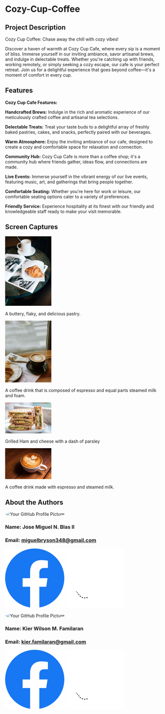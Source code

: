 # Cozy-Cup-Coffee

## Project Description
<p>Cozy Cup Coffee: Chase away the chill with cozy vibes!

Discover a haven of warmth at Cozy Cup Cafe, where every sip is a moment of bliss. Immerse yourself in our inviting ambiance, savor artisanal brews, and indulge in delectable treats. Whether you're catching up with friends, working remotely, or simply seeking a cozy escape, our cafe is your perfect retreat. Join us for a delightful experience that goes beyond coffee—it's a moment of comfort in every cup.</p>
## Features
<p><b>Cozy Cup Cafe Features:</b>

<b>Handcrafted Brews:</b>   Indulge in the rich and aromatic experience of our meticulously crafted coffee and artisanal tea selections.

<b>Delectable Treats:</b>   Treat your taste buds to a delightful array of freshly baked pastries, cakes, and snacks, perfectly paired with our beverages.

<b>Warm Atmosphere:</b>     Enjoy the inviting ambiance of our cafe, designed to create a cozy and comfortable space for relaxation and connection.

<b>Community Hub:</b>       Cozy Cup Cafe is more than a coffee shop; it's a community hub where friends gather, ideas flow, and connections are made.

<b>Live Events:</b>         Immerse yourself in the vibrant energy of our live events, featuring music, art, and gatherings that bring people together.

<b>Comfortable Seating:</b> Whether you're here for work or leisure, our comfortable seating options cater to a variety of preferences.

<b>Friendly Service:</b> Experience hospitality at its finest with our friendly and knowledgeable staff ready to make your visit memorable.</p>


## Screen Captures

<img src="products/Croissant.jpeg" alt="Croissant" width="150">
<p>A buttery, flaky, and delicious pastry.</p>
<img src="products/cappucino.jpg" alt="cappucino" width="150">
<p>A coffee drink that is composed of espresso and equal parts steamed milk and foam.</p>
<img src="products/Ham and cheese.jpg" alt="Ham and cheesee" width="150">
<p>Grilled Ham and cheese with a dash of parsley</p>
<img src="products/Latte.jpg" alt="Verde chilaquiles" width="150">
<p>A coffee drink made with espresso and steamed milk.</p>



## About the Authors

<img src="https://avatars.githubusercontent.com/u/156798121?v=4" alt="Your GitHub Profile Picture" width="150" style="border-radius: 50%;">

### Name: Jose Miguel N. Blas II
### Email: miguelbryson348@gmail.com
[![Facebook](./Icon/Facebook.png)](https://www.facebook.com/jay.emii.908)
[![Github](./icon/Github.png)](https://github.com/migblasino)

<img src="https://avatars.githubusercontent.com/u/126538958?v=4" alt="Your GitHub Profile Picture" width="150" style="border-radius: 50%;">

### Name: Kier Wilson M. Familaran
### Email: kier.familaran@gmail.com
[![Facebook](./Icon/Facebook.png)](https://www.facebook.com/kier.familaran.7)
[![Github](./icon/Github.png)](https://github.com/kier23)




